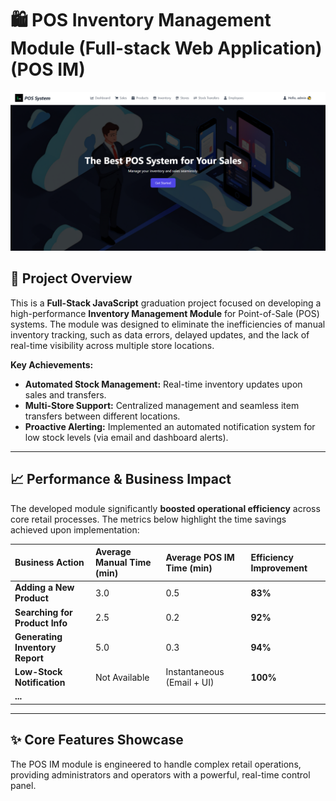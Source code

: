 # 🛍️ POS Inventory Management Module (Full-stack Web Application) (POS IM)

![Main Page Interface](frontend/public/anh1.PNG)

## 🌟 Project Overview

This is a **Full-Stack JavaScript** graduation project focused on developing a high-performance **Inventory Management Module** for Point-of-Sale (POS) systems. The module was designed to eliminate the inefficiencies of manual inventory tracking, such as data errors, delayed updates, and the lack of real-time visibility across multiple store locations.

**Key Achievements:**
* **Automated Stock Management:** Real-time inventory updates upon sales and transfers.
* **Multi-Store Support:** Centralized management and seamless item transfers between different locations.
* **Proactive Alerting:** Implemented an automated notification system for low stock levels (via email and dashboard alerts).

---

## 📈 Performance & Business Impact

The developed module significantly **boosted operational efficiency** across core retail processes. The metrics below highlight the time savings achieved upon implementation:

| Business Action | Average Manual Time (min) | Average POS IM Time (min) | Efficiency Improvement |
| :--- | :--- | :--- | :--- |
| **Adding a New Product** | 3.0 | 0.5 | **83%** |
| **Searching for Product Info** | 2.5 | 0.2 | **92%** |
| **Generating Inventory Report** | 5.0 | 0.3 | **94%** |
| **Low-Stock Notification** | Not Available | Instantaneous (Email + UI) | **100%** |
| **...** |  |  |  |

---

## ✨ Core Features Showcase
The POS IM module is engineered to handle complex retail operations, providing administrators and operators with a powerful, real-time control panel.
